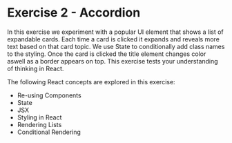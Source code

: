 # Exercise 2 - Accordion

In this exercise we experiment with a popular UI element that shows a list of expandable cards.
Each time a card is clicked it expands and reveals more text based on that card topic. We use State to conditionally add class names to the styling.
Once the card is clicked the title element changes color aswell as a border appears on top.
This exercise tests your understanding of thinking in React.

The following React concepts are explored in this exercise:

- Re-using Components
- State
- JSX
- Styling in React
- Rendering Lists
- Conditional Rendering
